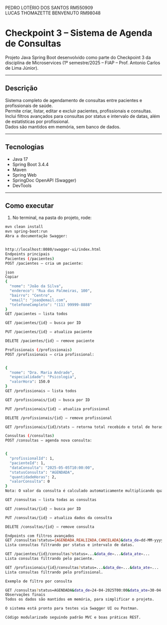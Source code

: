 PEDRO LOTÉRIO DOS SANTOS RM550909  
LUCAS THOMAZETTE BENVENUTO RM98048  

# Checkpoint 3 – Sistema de Agenda de Consultas

Projeto Java Spring Boot desenvolvido como parte do Checkpoint 3 da disciplina de Microservices (1º semestre/2025 – FIAP – Prof. Antonio Carlos de Lima Júnior).

---

## Descrição

Sistema completo de agendamento de consultas entre pacientes e profissionais de saúde.  
Permite criar, listar, editar e excluir pacientes, profissionais e consultas.  
Inclui filtros avançados para consultas por status e intervalo de datas, além de estatísticas por profissional.  
Dados são mantidos em memória, sem banco de dados.

---

## Tecnologias

- Java 17  
- Spring Boot 3.4.4  
- Maven  
- Spring Web  
- SpringDoc OpenAPI (Swagger)  
- DevTools  

---

## Como executar

1. No terminal, na pasta do projeto, rode:

```bash
mvn clean install
mvn spring-boot:run
Abra a documentação Swagger:


http://localhost:8080/swagger-ui/index.html
Endpoints principais
Pacientes (/pacientes)
POST /pacientes – cria um paciente:

json
Copiar
{
  "nome": "João da Silva",
  "endereco": "Rua das Palmeiras, 100",
  "bairro": "Centro",
  "email": "joao@email.com",
  "telefoneCompleto": "(11) 99999-8888"
}
GET /pacientes – lista todos

GET /pacientes/{id} – busca por ID

PUT /pacientes/{id} – atualiza paciente

DELETE /pacientes/{id} – remove paciente

Profissionais (/profissionais)
POST /profissionais – cria profissional:


{
  "nome": "Dra. Maria Andrade",
  "especialidade": "Psicologia",
  "valorHora": 150.0
}
GET /profissionais – lista todos

GET /profissionais/{id} – busca por ID

PUT /profissionais/{id} – atualiza profissional

DELETE /profissionais/{id} – remove profissional

GET /profissionais/{id}/stats – retorna total recebido e total de horas do profissional

Consultas (/consultas)
POST /consultas – agenda nova consulta:


{
  "profissionalId": 1,
  "pacienteId": 1,
  "dataConsulta": "2025-05-05T10:00:00",
  "statusConsulta": "AGENDADA",
  "quantidadeHoras": 2,
  "valorConsulta": 0
}
Nota: O valor da consulta é calculado automaticamente multiplicando quantidadeHoras pelo valorHora do profissional.

GET /consultas – lista todas as consultas

GET /consultas/{id} – busca por ID

PUT /consultas/{id} – atualiza dados da consulta

DELETE /consultas/{id} – remove consulta

Endpoints com filtros avançados
GET /consultas?status={AGENDADA,REALIZADA,CANCELADA}&data_de=dd-MM-yyyy'T'HH:mm&data_ate=dd-MM-yyyy'T'HH:mm
Lista consultas filtrando por status e intervalo de datas.

GET /pacientes/{id}/consultas?status=...&data_de=...&data_ate=...
Lista consultas filtrando pelo paciente.

GET /profissionais/{id}/consultas?status=...&data_de=...&data_ate=...
Lista consultas filtrando pelo profissional.

Exemplo de filtro por consulta

GET /consultas?status=AGENDADA&data_de=24-04-2025T00:00&data_ate=30-04-2025T23:59
Observações finais
Todos os dados são mantidos em memória, para simplificar o projeto.

O sistema está pronto para testes via Swagger UI ou Postman.

Código modularizado seguindo padrão MVC e boas práticas REST.
